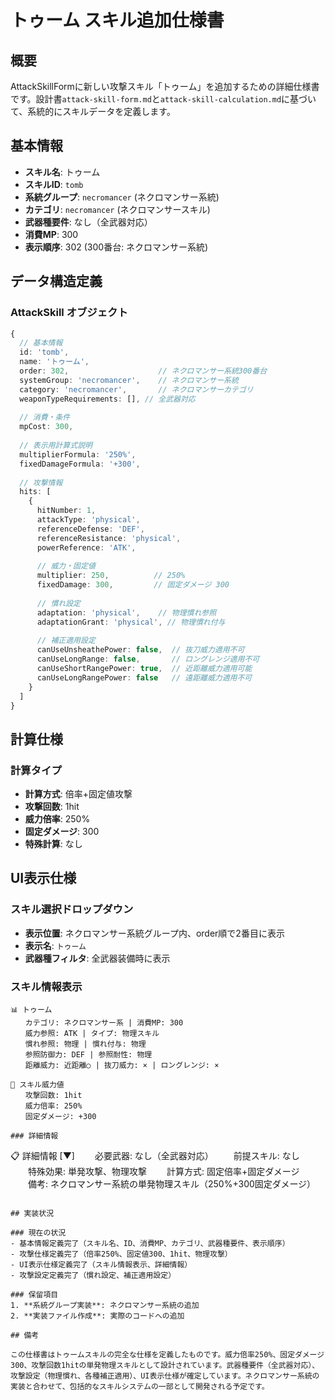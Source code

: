 # トゥーム スキル追加仕様書

## 概要

AttackSkillFormに新しい攻撃スキル「トゥーム」を追加するための詳細仕様書です。設計書`attack-skill-form.md`と`attack-skill-calculation.md`に基づいて、系統的にスキルデータを定義します。

## 基本情報

- **スキル名**: トゥーム
- **スキルID**: `tomb`
- **系統グループ**: `necromancer` (ネクロマンサー系統)
- **カテゴリ**: `necromancer` (ネクロマンサースキル)
- **武器種要件**: なし（全武器対応）
- **消費MP**: 300
- **表示順序**: 302 (300番台: ネクロマンサー系統)

## データ構造定義

### AttackSkill オブジェクト

```typescript
{
  // 基本情報
  id: 'tomb',
  name: 'トゥーム',
  order: 302,                    // ネクロマンサー系統300番台
  systemGroup: 'necromancer',    // ネクロマンサー系統
  category: 'necromancer',       // ネクロマンサーカテゴリ
  weaponTypeRequirements: [], // 全武器対応
  
  // 消費・条件
  mpCost: 300,
  
  // 表示用計算式説明
  multiplierFormula: '250%',
  fixedDamageFormula: '+300',
  
  // 攻撃情報
  hits: [
    {
      hitNumber: 1,
      attackType: 'physical',
      referenceDefense: 'DEF',
      referenceResistance: 'physical',
      powerReference: 'ATK',
      
      // 威力・固定値
      multiplier: 250,          // 250%
      fixedDamage: 300,         // 固定ダメージ 300
      
      // 慣れ設定
      adaptation: 'physical',    // 物理慣れ参照
      adaptationGrant: 'physical', // 物理慣れ付与
      
      // 補正適用設定
      canUseUnsheathePower: false,  // 抜刀威力適用不可
      canUseLongRange: false,       // ロングレンジ適用不可
      canUseShortRangePower: true,  // 近距離威力適用可能
      canUseLongRangePower: false   // 遠距離威力適用不可
    }
  ]
}
```

## 計算仕様

### 計算タイプ
- **計算方式**: 倍率+固定値攻撃
- **攻撃回数**: 1hit
- **威力倍率**: 250%
- **固定ダメージ**: 300
- **特殊計算**: なし

## UI表示仕様

### スキル選択ドロップダウン
- **表示位置**: ネクロマンサー系統グループ内、order順で2番目に表示
- **表示名**: `トゥーム`
- **武器種フィルタ**: 全武器装備時に表示

### スキル情報表示
```
📊 トゥーム
　　カテゴリ: ネクロマンサー系 | 消費MP: 300
　　威力参照: ATK | タイプ: 物理スキル
　　慣れ参照: 物理 | 慣れ付与: 物理
　　参照防御力: DEF | 参照耐性: 物理
　　距離威力: 近距離○ | 抜刀威力: × | ロングレンジ: ×

🎯 スキル威力値
　　攻撃回数: 1hit
　　威力倍率: 250%
　　固定ダメージ: +300

### 詳細情報
```
📋 詳細情報 [▼]
　　必要武器: なし（全武器対応）
　　前提スキル: なし
　　特殊効果: 単発攻撃、物理攻撃
　　計算方式: 固定倍率+固定ダメージ
　　備考: ネクロマンサー系統の単発物理スキル（250%+300固定ダメージ）
```

## 実装状況

### 現在の状況
- 基本情報定義完了（スキル名、ID、消費MP、カテゴリ、武器種要件、表示順序）
- 攻撃仕様定義完了（倍率250%、固定値300、1hit、物理攻撃）
- UI表示仕様定義完了（スキル情報表示、詳細情報）
- 攻撃設定定義完了（慣れ設定、補正適用設定）

### 保留項目
1. **系統グループ実装**: ネクロマンサー系統の追加
2. **実装ファイル作成**: 実際のコードへの追加

## 備考

この仕様書はトゥームスキルの完全な仕様を定義したものです。威力倍率250%、固定ダメージ300、攻撃回数1hitの単発物理スキルとして設計されています。武器種要件（全武器対応）、攻撃設定（物理慣れ、各種補正適用）、UI表示仕様が確定しています。ネクロマンサー系統の実装と合わせて、包括的なスキルシステムの一部として開発される予定です。